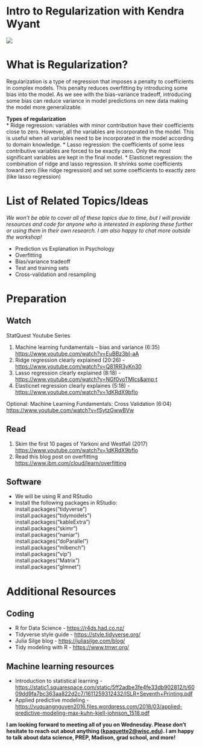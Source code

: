 Intro to Regularization with Kendra Wyant
=========================================

[![](~/Desktop/intro_to_regularization.png)](https://www.youtube.com/embed/MmxW1tcOgMc")

What is Regularization?
=======================

Regularization is a type of regression that imposes a penalty to
coefficients in complex models. This penalty reduces overfitting by
introducing some bias into the model. As we see with the bias-variance
tradeoff, introducing some bias can reduce variance in model predictions
on new data making the model more generalizable.

**Types of regularization**  
\* Ridge regression: variables with minor contribution have their
coefficients close to zero. However, all the variables are incorporated
in the model. This is useful when all variables need to be incorporated
in the model according to domain knowledge. \* Lasso regression: the
coefficients of some less contributive variables are forced to be
exactly zero. Only the most significant variables are kept in the final
model. \* Elasticnet regression: the combination of ridge and lasso
regression. It shrinks some coefficients toward zero (like ridge
regression) and set some coefficients to exactly zero (like lasso
regression)

List of Related Topics/Ideas
============================

*We won’t be able to cover all of these topics due to time, but I will
provide resources and code for anyone who is interested in exploring
these further or using them in their own research. I am also happy to
chat more outside the workshop!*

-   Prediction vs Explanation in Psychology  
-   Overfitting  
-   Bias/variance tradeoff  
-   Test and training sets  
-   Cross-validation and resampling

Preparation
===========

Watch
-----

StatQuest Youtube Series  
1. Machine learning fundamentals – bias and variance (6:35)
<a href="https://www.youtube.com/watch?v=EuBBz3bI-aA" class="uri">https://www.youtube.com/watch?v=EuBBz3bI-aA</a>  
2. Ridge regression clearly explained (20:26) -
<a href="https://www.youtube.com/watch?v=Q81RR3yKn30" class="uri">https://www.youtube.com/watch?v=Q81RR3yKn30</a>  
3. Lasso regression clearly explained (8:18) -
<a href="https://www.youtube.com/watch?v=NGf0voTMlcs&amp;t" class="uri">https://www.youtube.com/watch?v=NGf0voTMlcs&amp;t</a>  
4. Elasticnet regression clearly explaines (5:18) -
<a href="https://www.youtube.com/watch?v=1dKRdX9bfIo" class="uri">https://www.youtube.com/watch?v=1dKRdX9bfIo</a>

Optional: Machine Learning Fundamentals: Cross Validation (6:04)
<a href="https://www.youtube.com/watch?v=fSytzGwwBVw" class="uri">https://www.youtube.com/watch?v=fSytzGwwBVw</a>

Read
----

1.  Skim the first 10 pages of Yarkoni and Westfall (2017)
    <a href="https://www.youtube.com/watch?v=1dKRdX9bfIo" class="uri">https://www.youtube.com/watch?v=1dKRdX9bfIo</a>  
2.  Read this blog post on overfitting
    <a href="https://www.ibm.com/cloud/learn/overfitting" class="uri">https://www.ibm.com/cloud/learn/overfitting</a>

Software
--------

-   We will be using R and RStudio
-   Install the following packages in RStudio:  
    install.packages(“tidyverse”)  
    install.packages(“tidymodels”)  
    install.packages(“kableExtra”)  
    install.packages(“skimr”)  
    install.packages(“naniar”)  
    install.packages(“doParallel”)  
    install.packages(“mlbench”)  
    install.packages(“vip”)  
    install.packages(“Matrix”)  
    install.packages(“glmnet”)

Additional Resources
====================

Coding
------

-   R for Data Science -
    <a href="https://r4ds.had.co.nz/" class="uri">https://r4ds.had.co.nz/</a>  
-   Tidyverse style guide -
    <a href="https://style.tidyverse.org/" class="uri">https://style.tidyverse.org/</a>  
-   Julia Silge blog -
    <a href="https://juliasilge.com/blog/" class="uri">https://juliasilge.com/blog/</a>  
-   Tidy modeling with R -
    <a href="https://www.tmwr.org/" class="uri">https://www.tmwr.org/</a>

Machine learning resources
--------------------------

-   Introduction to statistical learning -
    <a href="https://static1.squarespace.com/static/5ff2adbe3fe4fe33db902812/t/6009dd9fa7bc363aa822d2c7/1611259312432/ISLR+Seventh+Printing.pdf" class="uri">https://static1.squarespace.com/static/5ff2adbe3fe4fe33db902812/t/6009dd9fa7bc363aa822d2c7/1611259312432/ISLR+Seventh+Printing.pdf</a>  
-   Applied predictive modeling -
    <a href="https://vuquangnguyen2016.files.wordpress.com/2018/03/applied-predictive-modeling-max-kuhn-kjell-johnson_1518.pdf" class="uri">https://vuquangnguyen2016.files.wordpress.com/2018/03/applied-predictive-modeling-max-kuhn-kjell-johnson_1518.pdf</a>

**I am looking forward to meeting all of you on Wednesday. Please don’t
hesitate to reach out about anything
(<a href="mailto:kpaquette2@wisc.edu" class="email">kpaquette2@wisc.edu</a>).
I am happy to talk about data science, PREP, Madison, grad school, and
more!**
